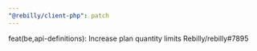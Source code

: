```yaml
---
"@rebilly/client-php": patch
---
```


feat(be,api-definitions): Increase plan quantity limits Rebilly/rebilly#7895
